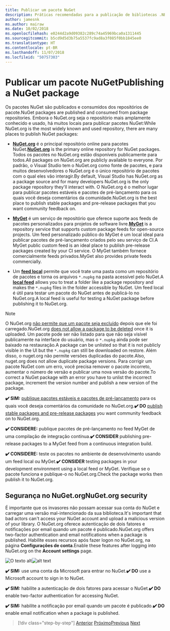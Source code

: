 ```yaml
---
title: Publicar um pacote NuGet
description: Práticas recomendadas para a publicação de bibliotecas .NET para NuGet.
author: jamesnk
ms.author: mairaw
ms.date: 10/02/2018
ms.openlocfilehash: e0244d2a9d09382c289c74a45969bca0a1311445
ms.sourcegitcommit: b5cd9d5d3b75a5537fc9ad8a3f085f0bb1845ee0
ms.translationtype: HT
ms.contentlocale: pt-BR
ms.lasthandoff: 11/07/2018
ms.locfileid: "50757303"
---
```

# <a name="publishing-a-nuget-package"></a><span data-ttu-id="38f1a-103">Publicar um pacote NuGet</span><span class="sxs-lookup"><span data-stu-id="38f1a-103">Publishing a NuGet package</span></span>

<span data-ttu-id="38f1a-104">Os pacotes NuGet são publicados e consumidos dos repositórios de pacote.</span><span class="sxs-lookup"><span data-stu-id="38f1a-104">NuGet packages are published and consumed from package repositories.</span></span> <span data-ttu-id="38f1a-105">Embora o NuGet.org seja o repositório mais amplamente conhecido e usado, há muitos locais para publicar pacotes NuGet:</span><span class="sxs-lookup"><span data-stu-id="38f1a-105">While NuGet.org is the most widely known and used repository, there are many places to publish NuGet packages:</span></span>

* <span data-ttu-id="38f1a-106">**[NuGet.org](https://www.nuget.org/)** é o principal repositório online para pacotes NuGet.</span><span class="sxs-lookup"><span data-stu-id="38f1a-106">**[NuGet.org](https://www.nuget.org/)** is the primary online repository for NuGet packages.</span></span> <span data-ttu-id="38f1a-107">Todos os pacotes no NuGet.org estão disponíveis publicamente para todos.</span><span class="sxs-lookup"><span data-stu-id="38f1a-107">All packages on NuGet.org are publicly available to everyone.</span></span> <span data-ttu-id="38f1a-108">Por padrão, o Visual Studio tem o NuGet.org como fonte de pacotes, e para muitos desenvolvedores o NuGet.org é o único repositório de pacotes com o qual eles vão interagir.</span><span class="sxs-lookup"><span data-stu-id="38f1a-108">By default, Visual Studio has NuGet.org as a package source and for many developers NuGet.org is the only package repository they'll interact with.</span></span> <span data-ttu-id="38f1a-109">O NuGet.org é o melhor lugar para publicar pacotes estáveis e pacotes de pré-lançamento para os quais você deseja comentários da comunidade.</span><span class="sxs-lookup"><span data-stu-id="38f1a-109">NuGet.org is the best place to publish stable packages and pre-release packages that you want community feedback on.</span></span>

* <span data-ttu-id="38f1a-110">**[MyGet](https://myget.org/)** é um serviço de repositório que oferece suporte aos feeds de pacotes personalizados para projetos de software livre.</span><span class="sxs-lookup"><span data-stu-id="38f1a-110">**[MyGet](https://myget.org/)** is a repository service that supports custom package feeds for open-source projects.</span></span> <span data-ttu-id="38f1a-111">Um feed personalizado público do MyGet é um local ideal para publicar pacotes de pré-lançamento criados pelo seu serviço de CI.</span><span class="sxs-lookup"><span data-stu-id="38f1a-111">A MyGet public custom feed is an ideal place to publish pre-release packages created by your CI service.</span></span> <span data-ttu-id="38f1a-112">O MyGet também fornece comercialmente feeds privados.</span><span class="sxs-lookup"><span data-stu-id="38f1a-112">MyGet also provides private feeds commercially.</span></span>

* <span data-ttu-id="38f1a-113">Um **[feed local](/nuget/hosting-packages/local-feeds)** permite que você trate uma pasta como um repositório de pacotes e torna os arquivos `*.nupkg` na pasta acessível pelo NuGet.</span><span class="sxs-lookup"><span data-stu-id="38f1a-113">A **[local feed](/nuget/hosting-packages/local-feeds)** allows you to treat a folder like a package repository and makes the `*.nupkg` files in the folder accessible by NuGet.</span></span> <span data-ttu-id="38f1a-114">Um feed local é útil para testar um pacote do NuGet antes de publicá-lo no NuGet.org.</span><span class="sxs-lookup"><span data-stu-id="38f1a-114">A local feed is useful for testing a NuGet package before publishing it to NuGet.org.</span></span>

> [!NOTE]
> <span data-ttu-id="38f1a-115">O NuGet.org [não permite que um pacote seja excluído](/nuget/policies/deleting-packages) depois que ele foi carregado.</span><span class="sxs-lookup"><span data-stu-id="38f1a-115">NuGet.org [does not allow a package to be deleted](/nuget/policies/deleting-packages) once it is uploaded.</span></span> <span data-ttu-id="38f1a-116">Um pacote pode ser não listado para que não seja visível publicamente na interface do usuário, mas o `*.nupkg` ainda pode ser baixado na restauração.</span><span class="sxs-lookup"><span data-stu-id="38f1a-116">A package can be unlisted so that it is not publicly visible in the UI but the `*.nupkg` can still be downloaded on restore.</span></span> <span data-ttu-id="38f1a-117">Além disso, o nuget.org não permite versões duplicadas do pacote.</span><span class="sxs-lookup"><span data-stu-id="38f1a-117">Also, nuget.org does not allow duplicate package versions.</span></span> <span data-ttu-id="38f1a-118">Para corrigir um pacote NuGet com um erro, você precisa remover o pacote incorreto, aumentar o número de versão e publicar uma nova versão do pacote.</span><span class="sxs-lookup"><span data-stu-id="38f1a-118">To correct a NuGet package with an error you have to unlist the incorrect package, increment the version number and publish a new version of the package.</span></span>

<span data-ttu-id="38f1a-119">**✔️ SIM:** [publique pacotes estáveis e pacotes de pré-lançamento](/nuget/create-packages/publish-a-package) para os quais você deseja comentários da comunidade no NuGet.org.</span><span class="sxs-lookup"><span data-stu-id="38f1a-119">**✔️ DO** [publish stable packages and pre-release packages](/nuget/create-packages/publish-a-package) you want community feedback on to NuGet.org.</span></span>

<span data-ttu-id="38f1a-120">**✔️ CONSIDERE:** publique pacotes de pré-lançamento no feed MyGet de uma compilação de integração contínua.</span><span class="sxs-lookup"><span data-stu-id="38f1a-120">**✔️ CONSIDER** publishing pre-release packages to a MyGet feed from a continuous integration build.</span></span>

<span data-ttu-id="38f1a-121">**✔️ CONSIDERE:** teste os pacotes no ambiente de desenvolvimento usando um feed local ou MyGet.</span><span class="sxs-lookup"><span data-stu-id="38f1a-121">**✔️ CONSIDER** testing packages in your development environment using a local feed or MyGet.</span></span> <span data-ttu-id="38f1a-122">Verifique se o pacote funciona e publique-o no NuGet.org.</span><span class="sxs-lookup"><span data-stu-id="38f1a-122">Check the package works then publish it to NuGet.org.</span></span>

## <a name="nugetorg-security"></a><span data-ttu-id="38f1a-123">Segurança no NuGet.org</span><span class="sxs-lookup"><span data-stu-id="38f1a-123">NuGet.org security</span></span>

<span data-ttu-id="38f1a-124">É importante que os invasores não possam acessar sua conta do NuGet e carregar uma versão mal-intencionado da sua biblioteca.</span><span class="sxs-lookup"><span data-stu-id="38f1a-124">It's important that bad actors can't access your NuGet account and upload a malicious version of your library.</span></span> <span data-ttu-id="38f1a-125">O NuGet.org oferece autenticação de dois fatores e notificações por email quando um pacote é publicado.</span><span class="sxs-lookup"><span data-stu-id="38f1a-125">NuGet.org offers two-factor authentication and email notifications when a package is published.</span></span> <span data-ttu-id="38f1a-126">Habilite esses recursos após fazer logon no NuGet.org, na página **Configurações de conta**.</span><span class="sxs-lookup"><span data-stu-id="38f1a-126">Enable these features after logging into NuGet.org on the **Account settings** page.</span></span>

<span data-ttu-id="38f1a-127">![O texto alt](./media/publish-nuget-package/nuget-2fa.png "Segurança da conta do NuGet")</span><span class="sxs-lookup"><span data-stu-id="38f1a-127">![alt text](./media/publish-nuget-package/nuget-2fa.png "NuGet Account Security")</span></span>

<span data-ttu-id="38f1a-128">**✔️ SIM:** use uma conta da Microsoft para entrar no NuGet.</span><span class="sxs-lookup"><span data-stu-id="38f1a-128">**✔️ DO** use a Microsoft account to sign in to NuGet.</span></span>

<span data-ttu-id="38f1a-129">**✔️ SIM:** habilite a autenticação de dois fatores para acessar o NuGet.</span><span class="sxs-lookup"><span data-stu-id="38f1a-129">**✔️ DO** enable two-factor authentication for accessing NuGet.</span></span>

<span data-ttu-id="38f1a-130">**✔️ SIM:** habilite a notificação por email quando um pacote é publicado.</span><span class="sxs-lookup"><span data-stu-id="38f1a-130">**✔️ DO** enable email notification when a package is published.</span></span>

>[!div class="step-by-step"]
<span data-ttu-id="38f1a-131">[Anterior](./sourcelink.md)
[Próximo](./versioning.md)</span><span class="sxs-lookup"><span data-stu-id="38f1a-131">[Previous](./sourcelink.md)
[Next](./versioning.md)</span></span>

